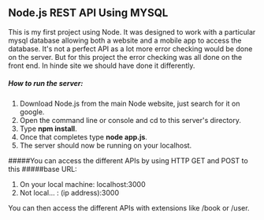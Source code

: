 ## Node.js REST API Using MYSQL 

This is my first project using Node. It was designed to work with a 
particular mysql database allowing both a website and a mobile app
to access the database. It's not a perfect API as a lot more error 
checking would be done on the server. But for this project the error 
checking was all done on the front end. In hinde site we should have
done it differently.

##### How to run the server:

1. Download Node.js from the main Node website, just search for it on google.
2. Open the command line or console and cd to this server's directory.
3. Type **npm install**.
4. Once that completes type **node app.js**.
5. The server should now be running on your localhost. 

#####You can access the different APIs by using HTTP GET and POST to this
#####base URL: 

1. On your local machine: localhost:3000 
2. Not local... : (ip address):3000

You can then access the different APIs with extensions like /book or /user.